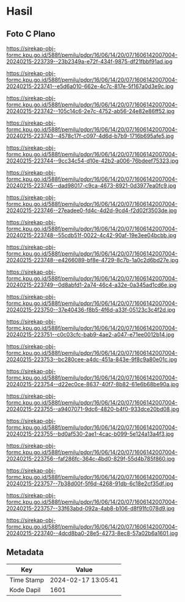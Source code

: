 # Hasil

## Foto C Plano

https://sirekap-obj-formc.kpu.go.id/588f/pemilu/pdpr/16/06/14/20/07/1606142007004-20240215-223739--23b2349a-e72f-434f-9875-df21fbbf91ad.jpg

https://sirekap-obj-formc.kpu.go.id/588f/pemilu/pdpr/16/06/14/20/07/1606142007004-20240215-223741--e5d6a010-662e-4c7c-817e-5f167a0d3e9c.jpg

https://sirekap-obj-formc.kpu.go.id/588f/pemilu/pdpr/16/06/14/20/07/1606142007004-20240215-223742--105c14c6-2e7c-4752-ab56-24e82e86ff52.jpg

https://sirekap-obj-formc.kpu.go.id/588f/pemilu/pdpr/16/06/14/20/07/1606142007004-20240215-223743--4578c17f-c097-4d6d-b7b9-1716b695afe5.jpg

https://sirekap-obj-formc.kpu.go.id/588f/pemilu/pdpr/16/06/14/20/07/1606142007004-20240215-223744--9cc34c54-d10e-42b2-a006-76bdeef75323.jpg

https://sirekap-obj-formc.kpu.go.id/588f/pemilu/pdpr/16/06/14/20/07/1606142007004-20240215-223745--dad98017-c9ca-4673-8921-0d3977ea0fc9.jpg

https://sirekap-obj-formc.kpu.go.id/588f/pemilu/pdpr/16/06/14/20/07/1606142007004-20240215-223746--27eadee0-fd4c-4d2d-9cd4-f2d02f3503de.jpg

https://sirekap-obj-formc.kpu.go.id/588f/pemilu/pdpr/16/06/14/20/07/1606142007004-20240215-223748--55cdb51f-0022-4c42-90af-19e3ee04bcbb.jpg

https://sirekap-obj-formc.kpu.go.id/588f/pemilu/pdpr/16/06/14/20/07/1606142007004-20240215-223748--e4266089-bf8e-4729-8c7b-1a0c2d6bd27e.jpg

https://sirekap-obj-formc.kpu.go.id/588f/pemilu/pdpr/16/06/14/20/07/1606142007004-20240215-223749--0d8abfd1-2a74-46c4-a32e-0a345ad1cd6e.jpg

https://sirekap-obj-formc.kpu.go.id/588f/pemilu/pdpr/16/06/14/20/07/1606142007004-20240215-223750--37e40436-f8b5-4f6d-a33f-05123c3c4f2d.jpg

https://sirekap-obj-formc.kpu.go.id/588f/pemilu/pdpr/16/06/14/20/07/1606142007004-20240215-223751--c0c03cfc-bab9-4ae2-a047-e71ee0012b14.jpg

https://sirekap-obj-formc.kpu.go.id/588f/pemilu/pdpr/16/06/14/20/07/1606142007004-20240215-223753--bc280cee-a4dc-451a-843e-9f8c9a80e01c.jpg

https://sirekap-obj-formc.kpu.go.id/588f/pemilu/pdpr/16/06/14/20/07/1606142007004-20240215-223754--d22ec0ce-8637-40f7-8b82-61e6b68be90a.jpg

https://sirekap-obj-formc.kpu.go.id/588f/pemilu/pdpr/16/06/14/20/07/1606142007004-20240215-223755--a9407071-9dc6-4820-b4f0-933dce20bd08.jpg

https://sirekap-obj-formc.kpu.go.id/588f/pemilu/pdpr/16/06/14/20/07/1606142007004-20240215-223755--bd0af530-2ae1-4cac-b099-5e124a13a4f3.jpg

https://sirekap-obj-formc.kpu.go.id/588f/pemilu/pdpr/16/06/14/20/07/1606142007004-20240215-223756--faf286fc-364c-4bd0-829f-55d4b785f860.jpg

https://sirekap-obj-formc.kpu.go.id/588f/pemilu/pdpr/16/06/14/20/07/1606142007004-20240215-223757--7b38d00f-5f6d-4268-91db-6c18e2cf35df.jpg

https://sirekap-obj-formc.kpu.go.id/588f/pemilu/pdpr/16/06/14/20/07/1606142007004-20240215-223757--33f63abd-092a-4ab8-b106-d8f91fc078d9.jpg

https://sirekap-obj-formc.kpu.go.id/588f/pemilu/pdpr/16/06/14/20/07/1606142007004-20240215-223740--4dcd8ba0-28e5-4273-8ec8-57a02b6a1601.jpg


## Metadata

| Key        | Value               |
| ---------- | ------------------- |
| Time Stamp | 2024-02-17 13:05:41 |
| Kode Dapil | 1601                |



